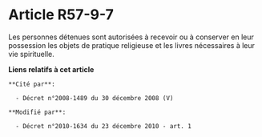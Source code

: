 # Article R57-9-7

Les personnes détenues sont autorisées à recevoir ou à conserver en leur possession les objets de pratique religieuse et les
livres nécessaires à leur vie spirituelle.

**Liens relatifs à cet article**

	**Cité par**:

	  - Décret n°2008-1489 du 30 décembre 2008 (V)

	**Modifié par**:

	  - Décret n°2010-1634 du 23 décembre 2010 - art. 1
